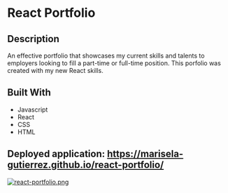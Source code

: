 # React Portfolio

## Description 
An effective portfolio that showcases my current skills and talents to employers looking to fill a part-time or full-time position. This porfolio was created with my new React skills.

## Built With
* Javascript
* React
* CSS
* HTML

## Deployed application: https://marisela-gutierrez.github.io/react-portfolio/

[![react-portfolio.png](https://i.postimg.cc/dtddR1qs/react-portfolio.png)](https://postimg.cc/7fHfwqGd)
